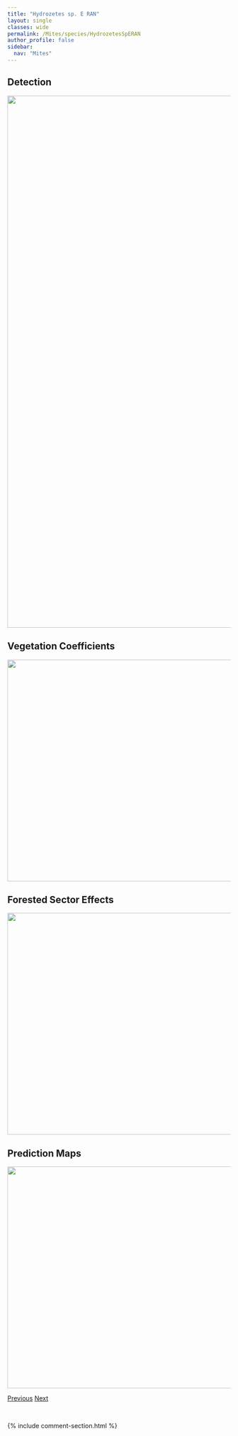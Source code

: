 ```yaml
---
title: "Hydrozetes sp. E RAN"
layout: single
classes: wide
permalink: /Mites/species/HydrozetesSpERAN
author_profile: false
sidebar:
  nav: "Mites"
---
```


<h2>Detection</h2>

<a href="https://drive.google.com/uc?export=view&id=1Yhch5lhyk2dM66_02hxvtE0IWyaZei8H">
<img src="https://drive.google.com/uc?export=view&id=1Yhch5lhyk2dM66_02hxvtE0IWyaZei8H" height = "1200" width = "800">
</a>


<h2>Vegetation Coefficients</h2>

<a href="https://drive.google.com/uc?export=view&id=1KvaE0UTlJXe2BUqfqzFDmD_F9l8El3Qf">
<img src="https://drive.google.com/uc?export=view&id=1KvaE0UTlJXe2BUqfqzFDmD_F9l8El3Qf" height = "500" width = "1000">
</a>


<h2>Forested Sector Effects</h2>

<a href="https://drive.google.com/uc?export=view&id=113Cn6_G7z-2EcEw6LtEVieo4rU5y4lOt">
<img src="https://drive.google.com/uc?export=view&id=113Cn6_G7z-2EcEw6LtEVieo4rU5y4lOt" height = "500" width = "1000">
</a>


<h2>Prediction Maps</h2>

<a href="https://drive.google.com/uc?export=view&id=1tBUjwfXupSaVvGKPWLtRnhs9ymzvTnKS">
<img src="https://drive.google.com/uc?export=view&id=1tBUjwfXupSaVvGKPWLtRnhs9ymzvTnKS" height = "500" width = "1000">
</a>


<a href="/DevelopmentWebsite/Mites/species/HydrozetesSp3DEW" class="pagination--pager" title="Hydrozetes sp. 3 DEW">Previous</a> <a href="/DevelopmentWebsite/Mites/species/HypochthoniusLuteus" class="pagination--pager" title="Hypochthonius luteus">Next</a>

<p>&nbsp;</p>

{% include comment-section.html %}
